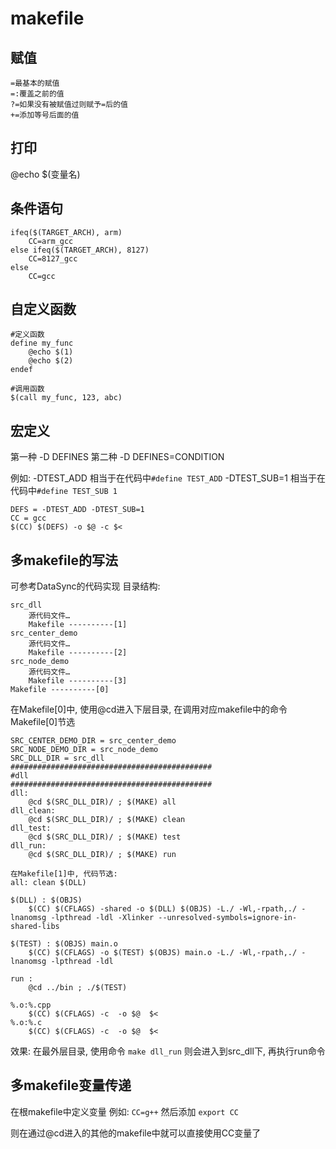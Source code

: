 # makefile

## 赋值
```
=最基本的赋值
=:覆盖之前的值
?=如果没有被赋值过则赋予=后的值
+=添加等号后面的值
```

## 打印
@echo $(变量名)

## 条件语句

```
ifeq($(TARGET_ARCH), arm)
    CC=arm_gcc
else ifeq($(TARGET_ARCH), 8127)
    CC=8127_gcc
else
    CC=gcc
```

## 自定义函数
```
#定义函数
define my_func
	@echo $(1)
	@echo $(2)
endef

#调用函数
$(call my_func, 123, abc)
```

## 宏定义
第一种 -D DEFINES
第二种 -D DEFINES=CONDITION

例如:
-DTEST_ADD 相当于在代码中`#define TEST_ADD`
-DTEST_SUB=1 相当于在代码中`#define TEST_SUB 1`

```
DEFS = -DTEST_ADD -DTEST_SUB=1
CC = gcc
$(CC) $(DEFS) -o $@ -c $<
```
## 多makefile的写法

可参考DataSync的代码实现
目录结构:
```
src_dll
	源代码文件…
	Makefile ----------[1]
src_center_demo
	源代码文件…
	Makefile ----------[2]
src_node_demo
	源代码文件…
	Makefile ----------[3]
Makefile ----------[0]
```
在Makefile[0]中, 使用@cd进入下层目录, 在调用对应makefile中的命令
Makefile[0]节选
```
SRC_CENTER_DEMO_DIR = src_center_demo
SRC_NODE_DEMO_DIR = src_node_demo
SRC_DLL_DIR = src_dll
#############################################
#dll
#############################################
dll:
	@cd $(SRC_DLL_DIR)/ ; $(MAKE) all
dll_clean:
	@cd $(SRC_DLL_DIR)/ ; $(MAKE) clean
dll_test:
	@cd $(SRC_DLL_DIR)/ ; $(MAKE) test
dll_run:
	@cd $(SRC_DLL_DIR)/ ; $(MAKE) run

在Makefile[1]中, 代码节选:
all: clean $(DLL)

$(DLL) : $(OBJS)
	$(CC) $(CFLAGS) -shared -o $(DLL) $(OBJS) -L./ -Wl,-rpath,./ -lnanomsg -lpthread -ldl -Xlinker --unresolved-symbols=ignore-in-shared-libs

$(TEST) : $(OBJS) main.o
	$(CC) $(CFLAGS) -o $(TEST) $(OBJS) main.o -L./ -Wl,-rpath,./ -lnanomsg -lpthread -ldl

run : 
	@cd ../bin ; ./$(TEST)

%.o:%.cpp
	$(CC) $(CFLAGS) -c  -o $@  $<
%.o:%.c
	$(CC) $(CFLAGS) -c  -o $@  $<
```
效果:
在最外层目录, 使用命令
`make dll_run`
则会进入到src_dll下, 再执行run命令

## 多makefile变量传递

在根makefile中定义变量
例如:
`CC=g++`
然后添加
`export CC`

则在通过@cd进入的其他的makefile中就可以直接使用CC变量了



